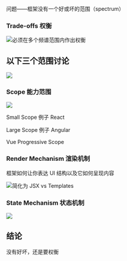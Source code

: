 问题——框架没有一个好或坏的范围（spectrum）

### Trade-offs 权衡

![必须在多个频谱范围内作出权衡](https://upload-images.jianshu.io/upload_images/7094266-341fcd860323b767.png?imageMogr2/auto-orient/strip%7CimageView2/2/w/1240)

## 以下三个范围讨论

![](https://upload-images.jianshu.io/upload_images/7094266-bafcf87612ad6ce8.png?imageMogr2/auto-orient/strip%7CimageView2/2/w/1240)

### Scope 能力范围

![](https://upload-images.jianshu.io/upload_images/7094266-b79b6ee6fffde6c8.png?imageMogr2/auto-orient/strip%7CimageView2/2/w/1240)

Small Scope 例子 React

Large Scope 例子 Angular

Vue Progressive Scope

### Render Mechanism 渲染机制

框架如何让你表达 UI 结构以及它如何呈现内容

![简化为 JSX vs Templates](https://upload-images.jianshu.io/upload_images/7094266-a4feb780285c9569.png?imageMogr2/auto-orient/strip%7CimageView2/2/w/1240)

### State Mechanism 状态机制

![](https://upload-images.jianshu.io/upload_images/7094266-11ff3fbf222cccad.png?imageMogr2/auto-orient/strip%7CimageView2/2/w/1240)

## 结论

没有好坏，还是要权衡
